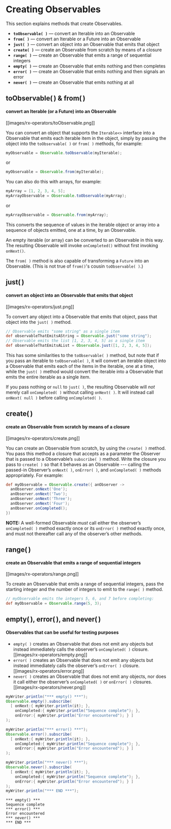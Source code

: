 # Creating Observables

This section explains methods that create Observables.

* **`toObservable( )`** — convert an Iterable into an Observable
* **`from( )`** — convert an Iterable or a Future into an Observable
* **`just( )`** — convert an object into an Observable that emits that object
* **`create( )`** — create an Observable from scratch by means of a closure
* **`range( )`** — create an Observable that emits a range of sequential integers
* **`empty( )`** — create an Observable that emits nothing and then completes
* **`error( )`** — create an Observable that emits nothing and then signals an error
* **`never( )`** — create an Observable that emits nothing at all

## toObservable( ) & from( )
#### convert an Iterable (or a Future) into an Observable

[[images/rx-operators/toObservable.png]]

You can convert an object that supports the `Iterable<>` interface into a Observable that emits each iterable item in the object, simply by passing the object into the `toObservable( )` or `from( )` methods, for example:

```groovy
myObservable = Observable.toObservable(myIterable);
```
or
```groovy
myObservable = Observable.from(myIterable);
```

You can also do this with arrays, for example:

```groovy
myArray = [1, 2, 3, 4, 5];
myArrayObservable = Observable.toObservable(myArray);
```
or
```groovy
myArrayObservable = Observable.from(myArray);
```

This converts the sequence of values in the iterable object or array into a sequence of objects emitted, one at a time, by an Observable.

An empty iterable (or array) can be converted to an Observable in this way. The resulting Observable will invoke `onCompleted()` without first invoking `onNext()`.

The `from( )` method is also capable of transforming a `Future` into an Observable. (This is not true of `from()`'s cousin `toObservable( )`.)

## just( )
#### convert an object into an Observable that emits that object

[[images/rx-operators/just.png]]

To convert any object into a Observable that emits that object, pass that object into the `just( )` method.

```groovy
// Observable emits "some string" as a single item
def observableThatEmitsAString = Observable.just("some string"); 
// Observable emits the list [1, 2, 3, 4, 5] as a single item
def observableThatEmitsAList = Observable.just([1, 2, 3, 4, 5]); 
```

This has some similarities to the `toObservable( )` method, but note that if you pass an iterable to `toObservable( )`, it will convert an iterable object into a Observable that emits each of the items in the iterable, one at a time, while the `just( )` method would convert the iterable into a Observable that emits the entire iterable as a single item.

If you pass nothing or `null` to `just( )`, the resulting Observable will _not_ merely call `onCompleted( )` without calling `onNext( )`. It will instead call `onNext( null )` before calling `onCompleted( )`.

## create( )
#### create an Observable from scratch by means of a closure

[[images/rx-operators/create.png]]

You can create an Observable from scratch, by using the `create( )` method. You pass this method a closure that accepts as a parameter the Observer that is passed to a Observable’s `subscribe( )` method. Write the closure you pass to `create( )` so that it behaves as an Observable --- calling the passed-in Observer’s `onNext( )`, `onError( )`, and `onCompleted( )` methods appropriately. For example:

```groovy
def myObservable = Observable.create({ anObserver ->
  anObserver.onNext('One');
  anObserver.onNext('Two');
  anObserver.onNext('Three');
  anObserver.onNext('Four');
  anObserver.onCompleted();
})
```

**NOTE:** A well-formed Observable _must_ call either the observer’s `onCompleted( )` method exactly once or its `onError( )` method exactly once, and must not thereafter call any of the observer’s other methods.

## range( )
#### create an Observable that emits a range of sequential integers

[[images/rx-operators/range.png]]

To create an Observable that emits a range of sequential integers, pass the starting integer and the number of integers to emit to the `range( )` method.
```groovy
// myObservable emits the integers 5, 6, and 7 before completing:
def myObservable = Observable.range(5, 3);
```

## empty( ), error( ), and never( )
#### Observables that can be useful for testing purposes

* `empty( )` creates an Observable that does not emit any objects but instead immediately calls the observer’s `onCompleted( )` closure.
[[images/rx-operators/empty.png]]
* `error( )` creates an Observable that does not emit any objects but instead immediately calls the observer’s `onError( )` closure.
[[images/rx-operators/error.png]]
* `never( )` creates an Observable that does not emit any objects, nor does it call either the observer’s `onCompleted( )` or `onError( )` closures.
[[images/rx-operators/never.png]]

```groovy
myWriter.println("*** empty() ***");
Observable.empty().subscribe(
  [ onNext:{ myWriter.println(it); },
    onCompleted:{ myWriter.println("Sequence complete"); },
    onError:{ myWriter.println("Error encountered"); } ]
);

myWriter.println("*** error() ***");
Observable.error().subscribe(
  [ onNext:{ myWriter.println(it); },
    onCompleted:{ myWriter.println("Sequence complete"); },
    onError:{ myWriter.println("Error encountered"); } ]
);

myWriter.println("*** never() ***");
Observable.never().subscribe(
  [ onNext:{ myWriter.println(it); },
    onCompleted:{ myWriter.println("Sequence complete"); },
    onError:{ myWriter.println("Error encountered"); } ]
);
myWriter.println("*** END ***");
```
```
*** empty() ***
Sequence complete
*** error() ***
Error encountered
*** never() ***
*** END ***
```